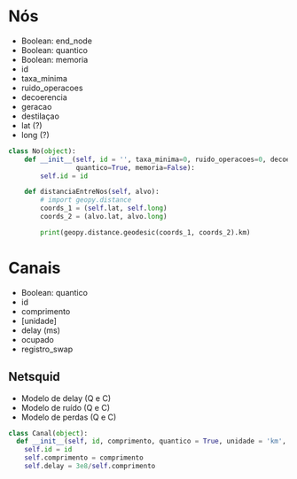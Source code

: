 # Nós

- Boolean: end_node
- Boolean: quantico
- Boolean: memoria
- id
- taxa_minima
- ruido_operacoes
- decoerencia
- geracao
- destilaçao
- lat (?)
- long (?)

```py
class No(object):
    def __init__(self, id = '', taxa_minima=0, ruido_operacoes=0, decoerencia=0, geracao=1, lat=0, long=0, end_node=False,
                 quantico=True, memoria=False):
        self.id = id

    def distanciaEntreNos(self, alvo):
        # import geopy.distance
        coords_1 = (self.lat, self.long)
        coords_2 = (alvo.lat, alvo.long)

        print(geopy.distance.geodesic(coords_1, coords_2).km)
```

# Canais

- Boolean: quantico
- id
- comprimento
- [unidade]
- delay (ms)
- ocupado
- registro_swap

## Netsquid

- Modelo de delay (Q e C)
- Modelo de ruído (Q e C)
- Modelo de perdas (Q e C)
```py
class Canal(object):
  def __init__(self, id, comprimento, quantico = True, unidade = 'km', ocupado = False, registro_swap = []):
    self.id = id
    self.comprimento = comprimento
    self.delay = 3e8/self.comprimento
```

  
